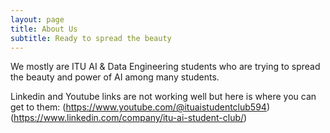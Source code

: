 ```yaml
---
layout: page
title: About Us
subtitle: Ready to spread the beauty
---
```


We mostly are ITU AI & Data Engineering students who are trying to spread the beauty and power of AI among many students.

Linkedin and Youtube links are not working well but here is where you can get to them:
(https://www.youtube.com/@ituaistudentclub594)
(https://www.linkedin.com/company/itu-ai-student-club/)
